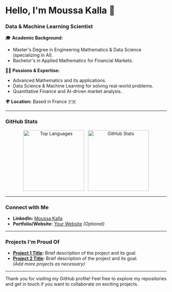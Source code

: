 
# Hello, I'm Moussa Kalla 👋

### **Data & Machine Learning Scientist**

🎓 **Academic Background:**  
- Master's Degree in Engineering Mathematics & Data Science (specializing in AI).  
- Bachelor's in Applied Mathematics for Financial Markets.  

👨‍💻 **Passions & Expertise:**  
- Advanced Mathematics and its applications.  
- Data Science & Machine Learning for solving real-world problems.  
- Quantitative Finance and AI-driven market analysis.  

🌍 **Location:** Based in France 🇫🇷  

---

### **GitHub Stats**

<div align="center">
  <img height="190em" src="https://github-readme-stats.vercel.app/api/top-langs/?username=Moussa-Kalla&layout=compact&langs_count=7&border_color=22272e&bg_color=22272e&title_color=8f989f&text_color=8f989f&icon_color=b55c5e" alt="Top Languages" />
  &nbsp;
  <img height="190em" src="https://github-readme-stats.vercel.app/api?username=Moussa-Kalla&show_icons=true&border_color=22272e&bg_color=22272e&title_color=8f989f&icon_color=b55c5e&text_color=8f989f&include_all_commits=true&count_private=true" alt="GitHub Stats" />
</div>

---

### **Connect with Me**  
- **LinkedIn:** [Moussa Kalla](https://www.linkedin.com/in/your-link-here/)  
- **Portfolio/Website:** [Your Website](https://your-website-here.com) *(Optional)*  

---

### **Projects I'm Proud Of**  
- **[Project 1 Title](https://github.com/link-to-project):** Brief description of the project and its goal.  
- **[Project 2 Title](https://github.com/link-to-project):** Brief description of the project and its goal.  
*(Add more projects as necessary)*

---

Thank you for visiting my GitHub profile! Feel free to explore my repositories and get in touch if you want to collaborate on exciting projects.
